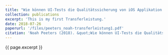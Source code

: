 ```yaml
---
title: "Wie können UI-Tests die Qualitätssicherung von iOS Applikation verbessern?"
collection: publications
excerpt: 'This is my first Transferleistung.'
date: 2018-07-26
paperurl: '/files/peeters_noah-transferleistung1.pdf'
citation: 'Noah Peeters (2018). &quot;Wie können UI-Tests die Qualitätssicherung von iOS Applikation verbessern?&quot;'
---
```


{{ page.excerpt }}

